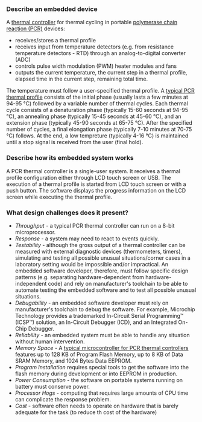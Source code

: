 ### Describe an embedded device ###
A <a href="https://journals.plos.org/plosone/article/figure?id=10.1371/journal.pone.0218571.g001">thermal controller</a> for thermal cycling in portable <a href="https://en.wikipedia.org/wiki/Polymerase_chain_reaction">polymerase chain reaction (PCR)</a> devices:
- receives/stores a thermal profile
- receives input from temperature detectors (e.g. from resistance temperature detectors - RTD) through an analog-to-digital converter (ADC)
- controls pulse width modulation (PWM) heater modules and fans
- outputs the current temperature, the current step in a thermal profile, elapsed time in the current step, remaining total time.

The temperature must follow a user-specified thermal profile. A <a href="https://i.stack.imgur.com/kWSgk.png">typical PCR thermal profile</a> consists of the initial phase (usually lasts a few minutes at 94-95 °C) followed by a variable number of thermal cycles. Each thermal cycle consists of a denaturation phase (typically 15-60 seconds at 94-95 °C), an annealing phase (typically 15-45 seconds at 45-60 °C), and an extension phase (typically 45-90 seconds at 65-75 °C). After the specified number of cycles, a final elongation phase (typically 7-10 minutes at 70-75 °C) follows. At the end, a low tempreture (typically 4-16 °C) is maintained until a stop signal is received from the user (final hold).
### Describe how its embedded system works ###
A PCR thermal controller is a single-user system. It receives a thermal profile configuration either through LCD touch screen or USB. The execution of a thermal profile is started from LCD touch screen or with a push button. The software displays the progress information on the LCD screen while executing the thermal profile.
### What design challenges does it present? ###
- *Throughput* - a typical PCR thermal controller can run on a 8-bit microprocessor.
- *Response* - a system may need to react to events quickly.
- *Testability* - although the gross output of a thermal controller can be measured with external diagnostic devices (thermometers, timers), simulating and testing all possible unusual situations/corner cases in a laboratory setting would be impossible and/or impractical. An embedded software developer, therefore, must follow specific design patterns (e.g. separating hardware-dependent from hardware-independent code) and rely on manufacturer's toolchain to be able to automate testing the embedded software and to test all possible unusual situations.
- *Debugability* - an embedded software developer must rely on manufacturer's toolchain to debug the software. For example, Microchip Technology provides a trademarked In-Circuit Serial Programming™ (ICSP™) solution, an In-Circuit Debugger (ICD), and an Integrated On-Chip Debugger.
- *Reliability* - an embedded system must be able to handle any situation without human intervention.
- *Memory Space* - A <a href="https://www.microchip.com/wwwproducts/en/PIC18F27Q43">typical microcontroller for PCR thermal controllers</a> features up to 128 KB of Program Flash Memory, up to 8 KB of Data SRAM Memory, and 1024 Bytes Data EEPROM.
- *Program Installation* requires special tools to get the software into the flash memory during development or into EEPROM in production.
- *Power Consumption* - the software on portable systems running on battery must conserve power.
- *Processor Hogs* - computing that requires large amounts of CPU time can complicate the response problem.
- *Cost* - software often needs to operate on hardware that is barely adequate for the task (to reduce th cost of the hardware)
